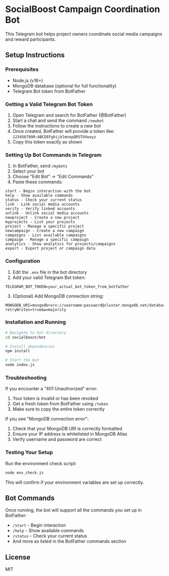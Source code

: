 # SocialBoost Campaign Coordination Bot

This Telegram bot helps project owners coordinate social media campaigns and reward participants.

## Setup Instructions

### Prerequisites

- Node.js (v16+)
- MongoDB database (optional for full functionality)
- Telegram Bot token from BotFather

### Getting a Valid Telegram Bot Token

1. Open Telegram and search for BotFather (@BotFather)
2. Start a chat and send the command `/newbot`
3. Follow the instructions to create a new bot
4. Once created, BotFather will provide a token like: `1234567890:ABCDEFghijklmnopQRSTUVwxyz`
5. Copy this token exactly as shown

### Setting Up Bot Commands in Telegram

1. In BotFather, send `/mybots`
2. Select your bot
3. Choose "Edit Bot" → "Edit Commands"
4. Paste these commands:
```
start - Begin interaction with the bot
help - Show available commands
status - Check your current status
link - Link social media accounts
verify - Verify linked accounts
unlink - Unlink social media accounts
newproject - Create a new project
myprojects - List your projects
project - Manage a specific project
newcampaign - Create a new campaign
campaigns - List available campaigns
campaign - Manage a specific campaign
analytics - Show analytics for projects/campaigns
export - Export project or campaign data
```

### Configuration

1. Edit the `.env` file in the bot directory
2. Add your valid Telegram Bot token:
```
TELEGRAM_BOT_TOKEN=your_actual_bot_token_from_botfather
```
3. (Optional) Add MongoDB connection string:
```
MONGODB_URI=mongodb+srv://username:password@cluster.mongodb.net/database?retryWrites=true&w=majority
```

### Installation and Running

```bash
# Navigate to bot directory
cd socialboost/bot

# Install dependencies
npm install

# Start the bot
node index.js
```

### Troubleshooting

If you encounter a "401 Unauthorized" error:
1. Your token is invalid or has been revoked
2. Get a fresh token from BotFather using `/token`
3. Make sure to copy the entire token correctly

If you see "MongoDB connection error":
1. Check that your MongoDB URI is correctly formatted
2. Ensure your IP address is whitelisted in MongoDB Atlas
3. Verify username and password are correct

### Testing Your Setup

Run the environment check script:
```bash
node env_check.js
```

This will confirm if your environment variables are set up correctly.

## Bot Commands

Once running, the bot will support all the commands you set up in BotFather:
- `/start` - Begin interaction
- `/help` - Show available commands
- `/status` - Check your current status
- And more as listed in the BotFather commands section

## License

MIT
